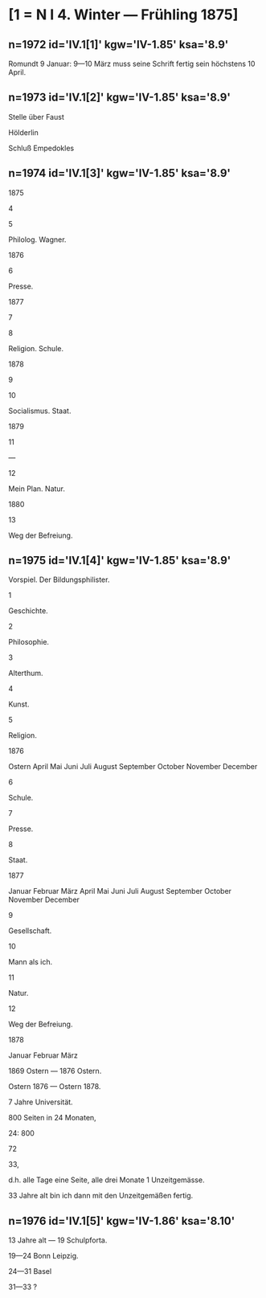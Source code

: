 # [1 = N I 4. Winter — Frühling 1875]

## n=1972 id='IV.1[1]' kgw='IV-1.85' ksa='8.9'

Romundt 9 Januar: 9—10 März muss seine Schrift fertig sein höchstens 10 April.

## n=1973 id='IV.1[2]' kgw='IV-1.85' ksa='8.9'

Stelle über Faust

Hölderlin

Schluß Empedokles

## n=1974 id='IV.1[3]' kgw='IV-1.85' ksa='8.9'

1875 

4

5

Philolog. Wagner.

1876

6

Presse.

1877

7

8

Religion. Schule.

1878

9

10

Socialismus. Staat.

1879

11

—

12

Mein Plan. Natur.

1880

13

Weg der Befreiung.

## n=1975 id='IV.1[4]' kgw='IV-1.85' ksa='8.9'

Vorspiel. Der Bildungsphilister.

1 

Geschichte.

2 

Philosophie.

3 

Alterthum.

4 

Kunst.

5 

Religion.

1876 

Ostern April Mai Juni
Juli August September
October November December

6 

Schule.

7 

Presse.

8 

Staat.

1877 

Januar Februar März
April Mai Juni
Juli August September
October November December

9 

Gesellschaft.

10 

Mann als ich.

11 

Natur.

12 

Weg der Befreiung.

1878 

Januar Februar März

1869 Ostern — 1876 Ostern.

Ostern 1876 — Ostern 1878.

7 Jahre Universität.

800 Seiten in 24 Monaten,

24: 800

72

33,

d.h. alle Tage eine Seite, alle drei Monate 1 Unzeitgemässe.

33 Jahre alt bin ich dann mit den Unzeitgemäßen fertig.

## n=1976 id='IV.1[5]' kgw='IV-1.86' ksa='8.10'

13 Jahre alt — 19 Schulpforta.

19—24 Bonn Leipzig.

24—31 Basel

31—33 ?
